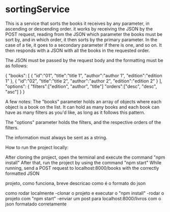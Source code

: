 # sortingService
 
 This is a service that sorts the books it receives by any parameter, in ascending or descending order.
 it works by receiving the JSON by the POST request, reading from the JSON which parameter the books must be sort by, and in which order, it then sorts by the primary parameter. In the case of a tie, it goes to a secondary parameter if there is one, and so on. It then responds with a JSON with all the books in the requested order.

 The JSON must be passed by the request body and the formatting must be as follows:

 {
     "books": [
         {
             "id":"01",
             "title":"title 1",
             "author":"author 1",
             "edition":"edition 1"
         },
         {
             "id":"02",
             "title":"title 2",
             "author":"author 2",
             "edition":"edition 2"
         }
     ],
     "options":
     {
         "filters":["edition", "author", "title"]
         "orders":["desc", "desc", "asc"]
     }
 }

A few notes:
The "books" parameter holds an array of objects where each object is a book on the list. It can hold as many books and each book can have as many filters as you'd like, as long as it follows this pattern.

The "options" parameter holds the filters, and the respective orders of the filters.

The information must always be sent as a string.


How to run the project locally:

After cloning the project, open the terminal and execute the command "npm install"
After that, run the project by using the command "npm start"
While running, send a POST request to localhost:8000/books with the correctly formatted JSON

projeto, como funciona, breve descricao
como é o formato do json

como rodar localmente
-clonar o projeto e executar o "npm install"
-rodar o projeto com "npm start"
-enviar um post para localhost:8000/livros com o json formatado corretamente